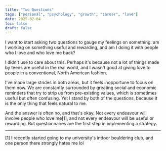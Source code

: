 ```yaml
---
title: "Two Questions"
tags: ["personal", "psychology", "growth", "career", "love"]
date: 2025-02-04
toc: false
draft: false
---
```


I want to start asking two questions to gauge my feelings on something: am I working on something useful and rewarding, and am I doing it with people who I love and who love me back? 

I didn't use to care about this. Perhaps it's because not a lot of things made by teens are useful in the real world, and I wasn't good at giving love to people in a conventional, North American fashion. 

I've made large strides in both areas, but it feels inopportune to focus on them now. We are constantly surrounded by greating social and economic reminders that try to strip us from pre-existing values, which is sometimes useful but often confusing. Yet I stand by both of the questions, because it is the only thing that feels natural to me. 

And the answer is often no, and that's okay. Not every endeavour will involve people who love me[1], and not every endeavour will be useful or rewarding. But questionnaires are the first step in implementing a strategy. 

---

[1] I recently started going to my university's indoor bouldering club, and one person there strongly hates me lol